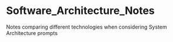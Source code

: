 # Software_Architecture_Notes
Notes comparing different technologies when considering System Architecture prompts
